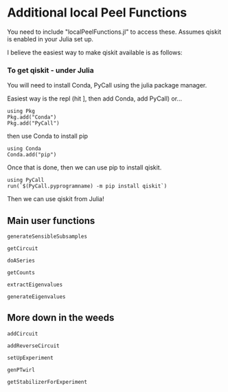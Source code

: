 # Additional local Peel Functions

You need to include "localPeelFunctions.jl" to access these.
Assumes qiskit is enabled in your Julia set up.

I believe the easiest way to make qiskit available is as follows:

### To get qiskit - under Julia

You will need to install Conda, PyCall using the julia package manager.

Easiest way is the repl (hit ], then add Conda, add PyCall)
or...

```
using Pkg
Pkg.add("Conda")
Pkg.add("PyCall")
```

then use Conda to install pip
```
using Conda
Conda.add("pip")
```

Once that is done, then we can use pip to install qiskit.


```
using PyCall
run(`$(PyCall.pyprogramname) -m pip install qiskit`)
```

Then we can use qiskit from Julia!


## Main user functions

```@docs
generateSensibleSubsamples
```

```@docs
getCircuit
```


```@docs
doASeries
```

```@docs
getCounts
```


```@docs
extractEigenvalues
```

```@docs
generateEigenvalues
```


## More down in the weeds

```@docs
addCircuit
```

```@docs
addReverseCircuit
```

```@docs
setUpExperiment
```

```@docs
genPTwirl
```

```@docs
getStabilizerForExperiment
```
